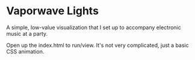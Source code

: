 # Vaporwave Lights

A simple, low-value visualization that I set up to accompany electronic music at a party.

Open up the index.html to run/view. It's not very complicated, just a basic CSS animation.
